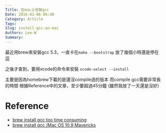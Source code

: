 ```yaml
---
Title: 在mac上安裝gcc
Date: 2016-01-06 06:40
Category: Article
Tags: 
Slug: install-gcc-on-mac
Authors: Lee-W
Summary: 
---
```


最近用brew來安裝gcc 5.3，一直卡在`make --bootstrap`
放了幾個小時還是停在這

<!--more-->

之後才查到，要用xcode的命令來安裝
`xcode-select --install`

主要是因為homebrew下載的是還沒compile過的版本
而compile gcc需要非常長的時間
根據Reference中的文章，至少要超過45分鐘 (雖然我放了一天還是沒好)

# Reference
- [brew install gcc too time consuming](http://stackoverflow.com/questions/24966404/brew-install-gcc-too-time-consuming)
- [brew install gcc /Mac OS 10.9 Mavericks](http://superuser.com/questions/788256/brew-install-gcc-mac-os-10-9-mavericks)